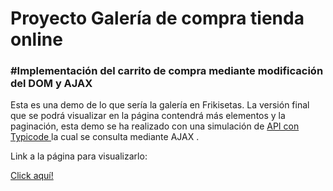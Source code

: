 <h1>Proyecto Galería de compra tienda online</h1>

<h3>#Implementación del carrito de compra mediante modificación del DOM y AJAX</h3>

Esta es una demo de lo que sería la galería en Frikisetas.
La versión final que se podrá visualizar en la página contendrá más elementos y la paginación, esta demo se ha realizado con una simulación de <a href="https://my-json-server.typicode.com/Xeadnor/ApiFalsa"> API con Typicode </a> la cual se consulta mediante AJAX .<br>


<p>Link a la página para visualizarlo: </p>
 <a href="https://mzahara90.github.io/GALERIA/">Click aquí!</a>
  
  

  
